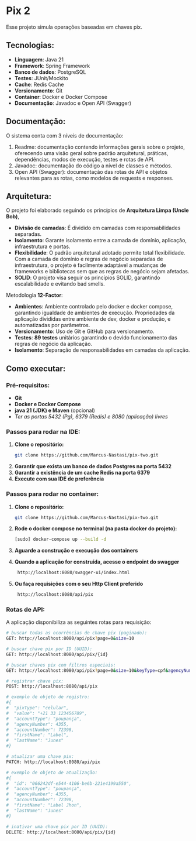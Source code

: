 # Pix 2

Esse projeto simula operações baseadas em chaves pix.

## Tecnologias:

- **Linguagem**: Java 21
- **Framework**: Spring Framework
- **Banco de dados**: PostgreSQL
- **Testes**: JUnit/Mockito
- **Cache**: Redis Cache
- **Versionamento**: Git
- **Container**: Docker e Docker Compose
- **Documentação**: Javadoc e Open API (Swagger)

## Documentação:
O sistema conta com 3 níveis de documentação:
1. Readme: documentação contendo informações gerais sobre o projeto, 
   oferecendo uma visão geral sobre padrão arquitetural, práticas, dependências,
   modos de execução, testes e rotas de API.
2. Javadoc: documentação do código a nível de classes e métodos.
3. Open API (Swagger): documentação das rotas de API e objetos relevantes para as rotas,
   como modelos de requests e responses.

## Arquitetura:
O projeto foi elaborado seguindo os princípios de **Arquitetura Limpa (Uncle Bob)**,
- **Divisão de camadas**: É dividido em camadas com responsabilidades separadas.
- **Isolamento**: Garante isolamento entre a camada de domínio, aplicação, infraestrutura e portas.
- **Flexibilidade**: O padrão arquitetural adotado permite total flexibilidade. Com a camada de domínio e 
   regras de negócio separadas de infraestrutura, o projeto é facilmente adaptável a mudanças de frameworks 
   e bibliotecas sem que as regras de negócio sejam afetadas.
- **SOLID**: O projeto visa seguir os princípios SOLID, garantindo escalabilidade e evitando bad smells.

Metodologia **12-Factor**:
- **Ambientes**: Ambiente controlado pelo docker e docker compose, garantindo igualdade de ambientes de execução.
   Propriedades da aplicação divididas entre ambiente de dev, docker e produção, e automatizadas por parâmetros.
- **Versionamento**: Uso de Git e GitHub para versionamento. 
- **Testes**: **89 testes** unitários garantindo o devido funcionamento das regras de negócio da aplicação.
- **Isolamento**: Separação de responsabilidades em camadas da aplicação.

## Como executar:
### Pré-requisitos:
- **Git**
- **Docker e Docker Compose**
- **java 21 (JDK) e Maven** (opcional)
- *Ter as portas 5432 (Pg), 6379 (Redis) e 8080 (aplicação) livres*

### Passos para rodar na IDE:
1. **Clone o repositório:**
   ```bash
   git clone https://github.com/Marcus-Nastasi/pix-two.git
2. **Garantir que exista um banco de dados Postgres na porta 5432**
3. **Garantir a existência de um cache Redis na porta 6379**
4. **Execute com sua IDE de preferência**

### Passos para rodar no container:
1. **Clone o repositório:**
   ```bash
   git clone https://github.com/Marcus-Nastasi/pix-two.git
   
2. **Rode o docker compose no terminal (na pasta docker do projeto):**
    ```bash
   [sudo] docker-compose up --build -d
   
3. **Aguarde a construção e execução dos containers**

4. **Quando a aplicação for construída, acesse o endpoint do swagger**
   ```bash
    http://localhost:8080/swagger-ui/index.html

5. **Ou faça requisições com o seu Http Client preferido**
   ```bash
    http://localhost:8080/api/pix

### Rotas de API:
A aplicação disponibiliza as seguintes rotas para requisição:

```bash
# buscar todas as ocorrências de chave pix (paginado):
GET: http://localhost:8080/api/pix?page=0&size=10

# buscar chave pix por ID (UUID):
GET: http://localhost:8080/api/pix/{id}

# buscar chaves pix com filtros especiais:
GET: http://localhost:8080/api/pix?page=0&size=10&keyType=cpf&agencyNumber=1234&accountNumber=12345678&name=mark&creationDate=2025-06-15T12:49:55.737393&inactivationDate=2025-06-15T16:17:51.528222

# registrar chave pix:
POST: http://localhost:8080/api/pix

# exemplo de objeto de registro:
#{
#  "pixType": "celular",
#  "value": "+21 33 123456789",
#  "accountType": "poupança",
#  "agencyNumber": 4355,
#  "accountNumber": 72398,
#  "firstName": "Label",
#  "lastName": "Junes"
#}

# atualizar uma chave pix:
PATCH: http://localhost:8080/api/pix

# exemplo de objeto de atualização:
#{
#  "id": "066242df-e544-4106-be6b-221e4199a550",
#  "accountType": "poupança",
#  "agencyNumber": 4355,
#  "accountNumber": 72398,
#  "firstName": "Label Jhon",
#  "lastName": "Junes"
#}

# inativar uma chave pix por ID (UUID):
DELETE: http://localhost:8080/api/pix/{id}
